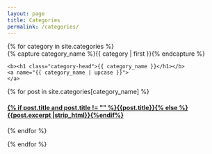 ```yaml
---
layout: page
title: Categories
permalink: /categories/
---
```


<div id="archives">
{% for category in site.categories %}
  <div class="archive-group">
    {% capture category_name %}{{ category | first }}{% endcapture %}
    <div id="#{{ category_name | slugize }}"></div>
    <p></p>
    
    <b><h1 class="category-head">{{ category_name }}</h1></b>
    <a name="{{ category_name | upcase }}">
    </a>
  {% for post in site.categories[category_name] %}
    <article class="archive-item">
    <h4><a href="{{ site.baseurl }}{{ post.url }}">
      {% if post.title and post.title != "" %}{{post.title}}{% else %}{{post.excerpt |strip_html}}{%endif%}
    </a></h4>
    </article>
    {% endfor %}
  </div>
{% endfor %}
</div>
